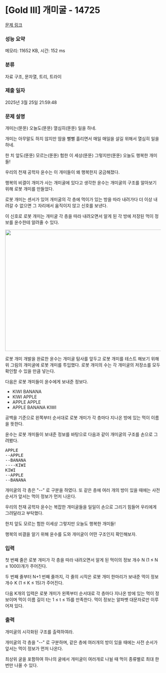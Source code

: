 # [Gold III] 개미굴 - 14725 

[문제 링크](https://www.acmicpc.net/problem/14725) 

### 성능 요약

메모리: 11652 KB, 시간: 152 ms

### 분류

자료 구조, 문자열, 트리, 트라이

### 제출 일자

2025년 3월 25일 21:59:48

### 문제 설명

<p dir="ltr">개미는(뚠뚠) 오늘도(뚠뚠) 열심히(뚠뚠) 일을 하네.</p>

<p dir="ltr">개미는 아무말도 하지 않지만 땀을 뻘뻘 흘리면서 매일 매일을 살길 위해서 열심히 일을 하네.</p>

<p dir="ltr">한 치 앞도(뚠뚠) 모르는(뚠뚠) 험한 이 세상(뚠뚠) 그렇지만(뚠뚠) 오늘도 행복한 개미들!</p>

<p dir="ltr">우리의 천재 공학자 윤수는 이 개미들이 왜 행복한지 궁금해졌다.</p>

<p dir="ltr">행복의 비결이 개미가 사는 개미굴에 있다고 생각한 윤수는 개미굴의 구조를 알아보기 위해 로봇 개미를 만들었다.</p>

<p dir="ltr">로봇 개미는 센서가 있어 개미굴의 각 층에 먹이가 있는 방을 따라 내려가다 더 이상 내려갈 수 없으면 그 자리에서 움직이지 않고 신호를 보낸다.</p>

<p dir="ltr">이 신호로 로봇 개미는 개미굴 각 층을 따라 내려오면서 알게 된 각 방에 저장된 먹이 정보를 윤수한테 알려줄 수 있다.</p>

<p dir="ltr" style="text-align: center;"><img alt="" src="https://onlinejudgeimages.s3-ap-northeast-1.amazonaws.com/problem/14725/1.png" style="height:392px; width:751px"></p>

<p dir="ltr">로봇 개미 개발을 완료한 윤수는 개미굴 탐사를 앞두고 로봇 개미를 테스트 해보기 위해 위 그림의 개미굴에 로봇 개미를 투입했다. 로봇 개미의 수는 각 개미굴의 저장소를 모두 확인할 수 있을 만큼 넣는다.</p>

<p dir="ltr">다음은 로봇 개미들이 윤수에게 보내준 정보다.</p>

<ul>
	<li>KIWI BANANA</li>
	<li>KIWI APPLE</li>
	<li>APPLE APPLE</li>
	<li>APPLE BANANA KIWI</li>
</ul>

<p dir="ltr">공백을 기준으로 왼쪽부터 순서대로 로봇 개미가 각 층마다 지나온 방에 있는 먹이 이름을 뜻한다.</p>

<p dir="ltr">윤수는 로봇 개미들이 보내준 정보를 바탕으로 다음과 같이 개미굴의 구조를 손으로 그려봤다.</p>

<pre>APPLE
--APPLE
--BANANA
----KIWI
KIWI
--APPLE
--BANANA
</pre>

<p dir="ltr">개미굴의 각 층은 "--" 로 구분을 하였다. 또 같은 층에 여러 개의 방이 있을 때에는 사전 순서가 앞서는 먹이 정보가 먼저 나온다.</p>

<p dir="ltr">우리의 천재 공학자 윤수는 복잡한 개미굴들을 일일이 손으로 그리기 힘들어 우리에게 그려달라고 부탁했다.</p>

<p dir="ltr">한치 앞도 모르는 험한 이세상 그렇지만 오늘도 행복한 개미들!</p>

<p dir="ltr">행복의 비결을 알기 위해 윤수를 도와 개미굴이 어떤 구조인지 확인해보자.</p>

### 입력 

 <p dir="ltr">첫 번째 줄은 로봇 개미가 각 층을 따라 내려오면서 알게 된 먹이의 정보 개수 N (1 ≤ N ≤ 1000)개가 주어진다.</p>

<p dir="ltr">두 번째 줄부터 N+1 번째 줄까지, 각 줄의 시작은 로봇 개미 한마리가 보내준 먹이 정보 개수 K (1 ≤ K ≤ 15)가 주어진다.</p>

<p dir="ltr">다음 K개의 입력은 로봇 개미가 왼쪽부터 순서대로 각 층마다 지나온 방에 있는 먹이 정보이며 먹이 이름 길이 t는 1 ≤ t ≤ 15를 만족한다. 먹이 정보는 알파벳 대문자로만 이루어져 있다.</p>

### 출력 

 <p dir="ltr">개미굴의 시각화된 구조를 출력하여라.</p>

<p dir="ltr">개미굴의 각 층을 "--" 로 구분하며, 같은 층에 여러개의 방이 있을 때에는 사전 순서가 앞서는 먹이 정보가 먼저 나온다.</p>

<p dir="ltr">최상위 굴을 포함하여 하나의 굴에서 개미굴이 여러개로 나뉠 때 먹이 종류별로 최대 한 번만 나올 수 있다.</p>

